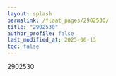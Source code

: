 ```yaml
---
layout: splash
permalink: /float_pages/2902530/
title: "2902530"
author_profile: false
last_modified_at: 2025-06-13
toc: false
---
```

 
2902530

